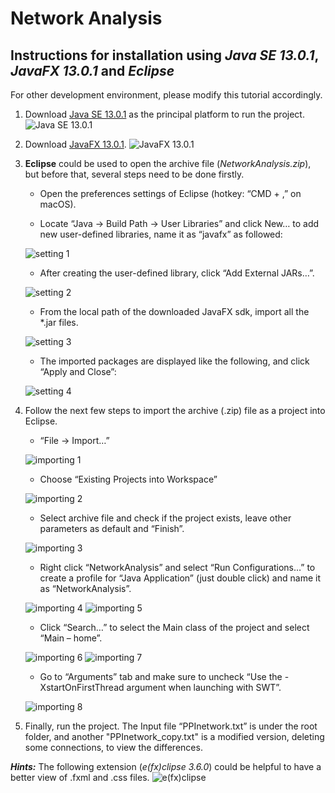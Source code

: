 
# Network Analysis

## Instructions for installation using *Java SE 13.0.1*, *JavaFX 13.0.1* and *Eclipse*

For other development environment, please modify this tutorial accordingly.

1. Download [Java SE 13.0.1](https://www.oracle.com/technetwork/java/javase/downloads/index.html) as the principal platform to run the project.
![Java SE 13.0.1](./pics/jdk13.png)

2. Download [JavaFX 13.0.1](https://gluonhq.com/products/javafx/).
![JavaFX 13.0.1](./pics/javafx.png)

3. **Eclipse** could be used to open the archive file (*NetworkAnalysis.zip*), but before that, several steps need to be done firstly.
   * Open the preferences settings of Eclipse (hotkey: “CMD + ,” on macOS).

   * Locate “Java -> Build Path -> User Libraries” and click New… to add new user-defined libraries, name it as “javafx” as followed:

   ![setting 1](./pics/setting1.png)

   * After creating the user-defined library, click “Add External JARs…”.

   ![setting 2](./pics/setting2.png)

   * From the local path of the downloaded JavaFX sdk, import all the *.jar files.

   ![setting 3](./pics/setting3.png)

   * The imported packages are displayed like the following, and click “Apply and Close”:

   ![setting 4](./pics/setting4.png)

4. Follow the next few steps to import the archive (.zip) file as a project into Eclipse.
   * “File -> Import…”

   ![importing 1](./pics/importing1.png)

   * Choose “Existing Projects into Workspace”

   ![importing 2](./pics/importing2.png)

   * Select archive file and check if the project exists, leave other parameters as default and “Finish”.

   ![importing 3](./pics/importing3.png)

   * Right click “NetworkAnalysis” and select “Run Configurations…” to create a profile for “Java Application” (just double click) and name it as “NetworkAnalysis”.

   ![importing 4](./pics/importing4.png)
   ![importing 5](./pics/importing5.png)

   * Click “Search…” to select the Main class of the project and select “Main – home”.

   ![importing 6](./pics/importing6.png)
   ![importing 7](./pics/importing7.png)

   * Go to “Arguments” tab and make sure to uncheck “Use the -XstartOnFirstThread argument when launching with SWT”.

   ![importing 8](./pics/importing8.png)

5. Finally, run the project. The Input file “PPInetwork.txt” is under the root folder, and another "PPInetwork_copy.txt" is a modified version, deleting some connections, to view the differences.

***Hints:*** The following extension (*e(fx)clipse 3.6.0*) could be helpful to have a better view of .fxml and .css files.
![e(fx)clipse](./pics/efxclipse.png)

